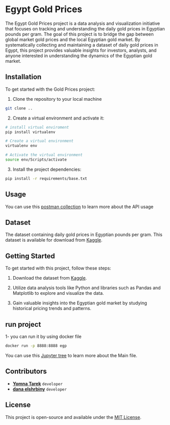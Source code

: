 # Egypt Gold Prices

The Egypt Gold Prices project is a data analysis and visualization initiative that focuses on tracking and understanding the daily gold prices in Egyptian pounds per gram. The goal of this project is to bridge the gap between global market gold prices and the local Egyptian gold market. By systematically collecting and maintaining a dataset of daily gold prices in Egypt, this project provides valuable insights for investors, analysts, and anyone interested in understanding the dynamics of the Egyptian gold market.

## Installation

To get started with the Gold Prices project:

1. Clone the repository to your local machine

```bash
git clone ..
```

2. Create a virtual environment and activate it:

```bash
# install virtual enviroment
pip install virtualenv

# Create a virtual environment
virtualenv env

# Activate the virtual environment
source env/Scripts/activate
```

3. Install the project dependencies:

```bash
pip install -r requirements/base.txt
```

## Usage

You can use this [postman collection](https://www.postman.com/restless-space-444311/workspace/gold-prices/collection/13841690-e8e26385-362b-44e2-a0dd-68fa09c66b68?action=share&creator=13841690) to learn more about the API usage

## Dataset

The dataset containing daily gold prices in Egyptian pounds per gram. This dataset is available for download from [Kaggle](https://www.kaggle.com/datasets/mohamedmagdy11/egypt-gold-prices-daily-updated/).

## Getting Started

To get started with this project, follow these steps:

1. Download the dataset from [Kaggle](https://www.kaggle.com/datasets/mohamedmagdy11/egypt-gold-prices-daily-updated/).

2. Utilize data analysis tools like Python and libraries such as Pandas and Matplotlib to explore and visualize the data.

3. Gain valuable insights into the Egyptian gold market by studying historical pricing trends and patterns.

## run project

1- you can run it by using docker file

```bash
docker run -p 8888:8888 egp
```

You can use this [Jupyter tree](http://127.0.0.1:8888/tree) to learn more about the Main file.

## Contributors

- [**Yomna Tarek**](https://github.com/YomnaTarek) `developer`
- [**dana elshrbiny**](https://github.com/danaelshrbiny10) `developer`

## License

This project is open-source and available under the [MIT License](LICENSE).
